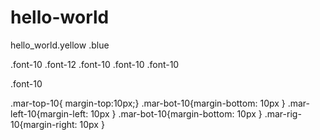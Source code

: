 # hello-world
hello_world.yellow  .blue






.font-10
.font-12
.font-10 
.font-10 .font-10 




.font-10 



.mar-top-10{ margin-top:10px;} 
.mar-bot-10{margin-bottom: 10px } 
.mar-left-10{margin-left: 10px }
.mar-bot-10{margin-bottom: 10px } 
.mar-rig-10{margin-right: 10px } 
